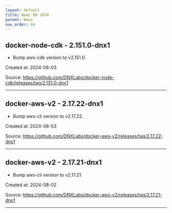 ```yaml
---
layout: default
title: News 08 2024
parent: News
nav_order: 64
---
```




## docker-node-cdk - 2.151.0-dnx1
- Bump aws-cdk version to v2.151.0.

Created at: 2024-08-03

<!-- TODO: Include source link to the version tag -->
Source: https://github.com/DNXLabs/docker-node-cdk/releases/tag/2.151.0-dnx1

---


## docker-aws-v2 - 2.17.22-dnx1
- Bump aws-cli version to v2.17.22.

Created at: 2024-08-03

<!-- TODO: Include source link to the version tag -->
Source: https://github.com/DNXLabs/docker-aws-v2/releases/tag/2.17.22-dnx1

---


## docker-aws-v2 - 2.17.21-dnx1
- Bump aws-cli version to v2.17.21.

Created at: 2024-08-02

<!-- TODO: Include source link to the version tag -->
Source: https://github.com/DNXLabs/docker-aws-v2/releases/tag/2.17.21-dnx1

---

